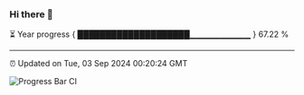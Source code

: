 ### Hi there 👋

⏳ Year progress { ████████████████████▁▁▁▁▁▁▁▁▁▁ } 67.22 %

---

⏰ Updated on Tue, 03 Sep 2024 00:20:24 GMT

![Progress Bar CI](https://github.com/liununu/liununu/workflows/Progress%20Bar%20CI/badge.svg)
